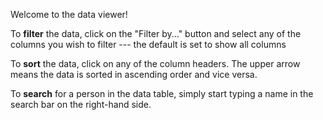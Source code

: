 Welcome to the data viewer!

To **filter** the data, click on the "Filter by..." button and select any of the columns you wish to filter --- the default is set to show all columns

To **sort** the data, click on any of the column headers. The upper arrow means the data is sorted in ascending order and vice versa.

To **search** for a person in the data table, simply start typing a name in the search bar on the right-hand side.
